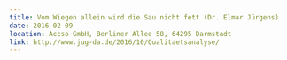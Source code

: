 ```yaml
---
title: Vom Wiegen allein wird die Sau nicht fett (Dr. Elmar Jürgens)
date: 2016-02-09
location: Accso GmbH, Berliner Allee 58, 64295 Darmstadt
link: http://www.jug-da.de/2016/10/Qualitaetsanalyse/
---
```

